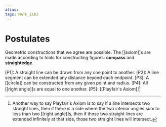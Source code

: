 ```yaml
---
alias:
tags: MATH_1C03
---
```

# Postulates
Geometric constructions that we agree are possible. The [[axiom]]s are made according to tools for constructing figures: **compass** and **straightedge**.

[P1]: A straight line can be drawn from any one point to another.
[P2]: A line segment can be extended any distance beyond each endpoint.
[P3]: A [[circle]] can be constructed from any given point and radius.
[P4]: All [[right angle]]s are equal to one another.
[P5]: [[Playfair's Axiom]][^1]

[^1]: Another way to say Playfair's Axiom is to say if a line intersects two straight lines, then if there is a side where the two interior angles sum to less than two [[right angle]]s, then if those two straight lines are extended infinitely at that side, those two straight lines will intersect. 
